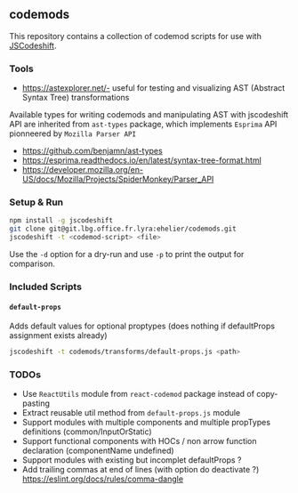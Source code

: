 ## codemods

This repository contains a collection of codemod scripts for use with
[JSCodeshift](https://github.com/facebook/jscodeshift).

### Tools

* https://astexplorer.net/- useful for testing and visualizing AST (Abstract Syntax Tree) transformations

Available types for writing codemods and manipulating AST with jscodeshift API are inherited from `ast-types` package, which implements `Esprima` API pionneered by `Mozilla Parser API`
* https://github.com/benjamn/ast-types
* https://esprima.readthedocs.io/en/latest/syntax-tree-format.html
* https://developer.mozilla.org/en-US/docs/Mozilla/Projects/SpiderMonkey/Parser_API

### Setup & Run

```sh
npm install -g jscodeshift
git clone git@git.lbg.office.fr.lyra:ehelier/codemods.git
jscodeshift -t <codemod-script> <file>
```

Use the `-d` option for a dry-run and use `-p` to print the output for
comparison.

### Included Scripts

#### `default-props`

Adds default values for optional proptypes (does nothing if defaultProps assignment exists already)

```sh
jscodeshift -t codemods/transforms/default-props.js <path>
```

### TODOs

* Use `ReactUtils` module from `react-codemod` package instead of copy-pasting
* Extract reusable util method from `default-props.js` module
* Support modules with multiple components and multiple propTypes definitions (common/InputOrStatic)
* Support functional components with HOCs / non arrow function declaration (componentName undefined)
* Support modules with existing but incomplet defaultProps ?
* Add trailing commas at end of lines (with option do deactivate ?) https://eslint.org/docs/rules/comma-dangle